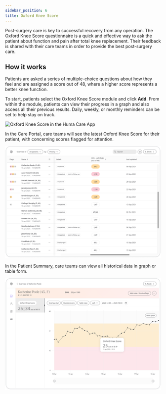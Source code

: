 ```yaml
---
sidebar_position: 6
title: Oxford Knee Score
---
```


Post-surgery care is key to successful recovery from any operation. The Oxford Knee Score questionnaire is a quick and effective way to ask the patient about function and pain after total knee replacement. Their feedback is shared with their care teams in order to provide the best post-surgery care.

## How it works

Patients are asked a series of multiple-choice questions about how they feel and are assigned a score out of 48, where a higher score represents a better knee function.

To start, patients select the Oxford Knee Score module and click **Add**. From within the module, patients can view their progress in a graph and also access all their previous results. Daily, weekly, or monthly reminders can be set to help stay on track.

![Oxford Knee Score in the Huma Care App](./assets/oxford-knee-score.png)

In the Care Portal, care teams will see the latest Oxford Knee Score for their patient, with concerning scores flagged for attention.

![Clinician view of Oxford Knee School](./assets/cp-patient-list-oxford-knee-score.png)

In the Patient Summary, care teams can view all historical data in graph or table form.

![Clinician view of Oxford Knee School](./assets/cp-module-details-oxford-knee-score.png)

